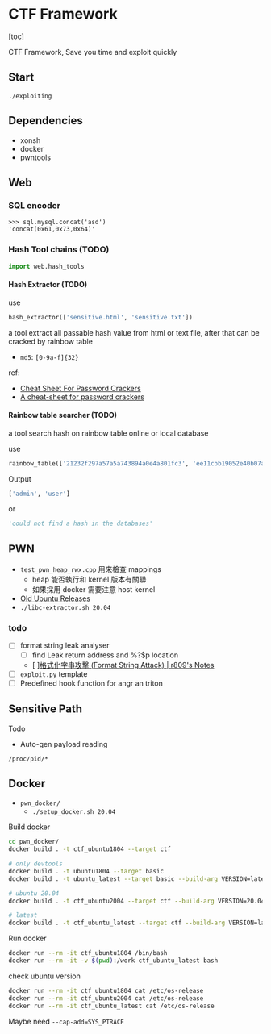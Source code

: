 # CTF Framework

[toc]

CTF Framework, Save you time and exploit quickly

## Start

```
./exploiting
```

## Dependencies

- xonsh
- docker
- pwntools

## Web

### SQL encoder

```
>>> sql.mysql.concat('asd')
'concat(0x61,0x73,0x64)'
```

### Hash Tool chains (TODO)

```python
import web.hash_tools
```

#### Hash Extractor (TODO)

use

```python
hash_extractor(['sensitive.html', 'sensitive.txt'])
```

a tool extract all passable hash value from html or text file,  after that can be cracked by rainbow table

- `md5`: `[0-9a-f]{32}`

ref:

- [Cheat Sheet For Password Crackers](https://gist.github.com/crunchprank/61a0ca3f6087b49fabb2)
- [A cheat-sheet for password crackers](https://www.unix-ninja.com/p/A_cheat-sheet_for_password_crackers)

#### Rainbow table searcher (TODO)

a tool search hash on rainbow table online or local database

use

```python
rainbow_table(['21232f297a57a5a743894a0e4a801fc3', 'ee11cbb19052e40b07aac0ca060c23ee'])
```

Output

```python
['admin', 'user']
```

or

```python
'could not find a hash in the databases'
```

## PWN

- `test_pwn_heap_rwx.cpp` 用來檢查 mappings
  - heap 能否執行和 kernel 版本有關聯
  - 如果採用 docker 需要注意 host kernel
- [Old Ubuntu Releases](http://old-releases.ubuntu.com/releases/)
- `./libc-extractor.sh 20.04`

### todo

- [ ] format string leak analyser
  - [ ] find Leak return address and %?$p location
  - [ ][格式化字串攻擊 (Format String Attack) | r809&#39;s Notes](https://r888800009.github.io/software/security/binary/format-string-attack/#%E5%A6%82%E4%BD%95%E5%BF%AB%E9%80%9F%E6%89%BE%E5%88%B0-p-%E5%9C%A8%E8%A8%98%E6%86%B6%E9%AB%94%E4%B8%8A%E9%9D%A2%E7%9A%84%E4%BD%8D%E7%BD%AE)
- [ ] `exploit.py` template
- [ ] Predefined hook function for angr an triton

## Sensitive Path

Todo

- Auto-gen payload reading

```
/proc/pid/*
```

## Docker

- `pwn_docker/`
  - `./setup_docker.sh 20.04`

Build docker

```bash
cd pwn_docker/
docker build . -t ctf_ubuntu1804 --target ctf

# only devtools
docker build . -t ubuntu1804 --target basic
docker build . -t ubuntu_latest --target basic --build-arg VERSION=latest

# ubuntu 20.04
docker build . -t ctf_ubuntu2004 --target ctf --build-arg VERSION=20.04

# latest
docker build . -t ctf_ubuntu_latest --target ctf --build-arg VERSION=latest
```

Run docker

```bash
docker run --rm -it ctf_ubuntu1804 /bin/bash
docker run --rm -it -v $(pwd):/work ctf_ubuntu_latest bash
```

check ubuntu version

```bash
docker run --rm -it ctf_ubuntu1804 cat /etc/os-release
docker run --rm -it ctf_ubuntu2004 cat /etc/os-release
docker run --rm -it ctf_ubuntu_latest cat /etc/os-release
```

Maybe need `--cap-add=SYS_PTRACE `
